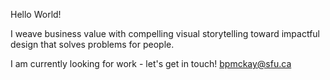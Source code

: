 Hello World!

I weave business value with compelling visual storytelling toward impactful design that solves problems for people.

I am currently looking for work - let's get in touch!
bpmckay@sfu.ca
